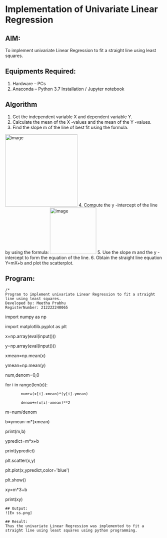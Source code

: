 # Implementation of Univariate Linear Regression
## AIM:
To implement univariate Linear Regression to fit a straight line using least squares.

## Equipments Required:
1. Hardware – PCs
2. Anaconda – Python 3.7 Installation / Jupyter notebook

## Algorithm
1. Get the independent variable X and dependent variable Y.
2. Calculate the mean of the X -values and the mean of the Y -values.
3. Find the slope m of the line of best fit using the formula. 
<img width="231" alt="image" src="https://user-images.githubusercontent.com/93026020/192078527-b3b5ee3e-992f-46c4-865b-3b7ce4ac54ad.png">
4. Compute the y -intercept of the line by using the formula:
<img width="148" alt="image" src="https://user-images.githubusercontent.com/93026020/192078545-79d70b90-7e9d-4b85-9f8b-9d7548a4c5a4.png">
5. Use the slope m and the y -intercept to form the equation of the line.
6. Obtain the straight line equation Y=mX+b and plot the scatterplot.

## Program:
```
/*
Program to implement univariate Linear Regression to fit a straight line using least squares.
Developed by: Meetha Prabhu
RegisterNumber: 212222240065
```
import numpy as np

import matplotlib.pyplot as plt

x=np.array(eval(input()))

y=np.array(eval(input()))

xmean=np.mean(x)

ymean=np.mean(y)

num,denom=0,0

for i in range(len(x)):

           num+=(x[i]-xmean)*(y[i]-ymean)
           
           denom+=(x[i]-xmean)**2
           
m=num/denom

b=ymean-m*(xmean)

print(m,b) 

ypredict=m*x+b

print(ypredict)

plt.scatter(x,y)

plt.plot(x,ypredict,color='blue')

plt.show()

xy=m*3+b

print(xy)

```
## Output:
![Ex ss.png]

## Result:
Thus the univariate Linear Regression was implemented to fit a straight line using least squares using python programming.
